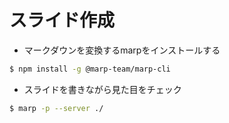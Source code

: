 # スライド作成

- マークダウンを変換するmarpをインストールする

```sh
$ npm install -g @marp-team/marp-cli
```

- スライドを書きながら見た目をチェック

```sh
$ marp -p --server ./
```
